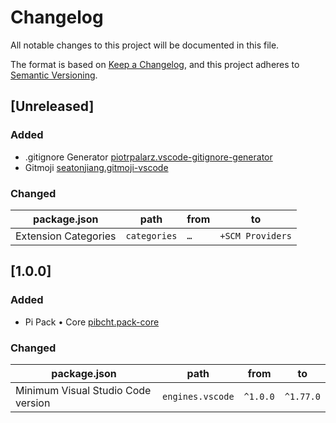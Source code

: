 # Changelog

All notable changes to this project will be documented in this file.

The format is based on [Keep a Changelog](https://keepachangelog.com/en/1.0.0/),
and this project adheres to [Semantic Versioning](https://semver.org/spec/v2.0.0.html).

## [Unreleased]

### Added

- .gitignore Generator [piotrpalarz.vscode-gitignore-generator](https://marketplace.visualstudio.com/items?itemName=piotrpalarz.vscode-gitignore-generator)
- Gitmoji [seatonjiang.gitmoji-vscode](https://marketplace.visualstudio.com/items?itemName=seatonjiang.gitmoji-vscode)

### Changed

| package.json         | path             | from      | to               |
|----------------------|------------------|-----------|------------------|
| Extension Categories | `categories`     | `…`       | `+SCM Providers` |

## [1.0.0]

### Added

- Pi Pack • Core [pibcht.pack-core](https://marketplace.visualstudio.com/items?itemName=pibcht.pack-core)

### Changed

| package.json                       | path             | from     | to        |
|------------------------------------|------------------|----------|-----------|
| Minimum Visual Studio Code version | `engines.vscode` | `^1.0.0` | `^1.77.0` |
